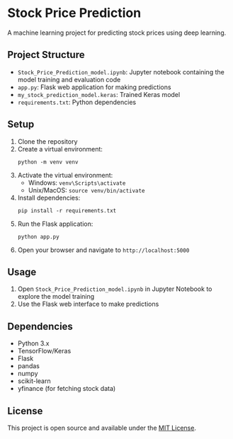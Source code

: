 # Stock Price Prediction

A machine learning project for predicting stock prices using deep learning.

## Project Structure

- `Stock_Price_Prediction_model.ipynb`: Jupyter notebook containing the model training and evaluation code
- `app.py`: Flask web application for making predictions
- `my_stock_prediction_model.keras`: Trained Keras model
- `requirements.txt`: Python dependencies

## Setup

1. Clone the repository
2. Create a virtual environment:
   ```
   python -m venv venv
   ```
3. Activate the virtual environment:
   - Windows: `venv\Scripts\activate`
   - Unix/MacOS: `source venv/bin/activate`
4. Install dependencies:
   ```
   pip install -r requirements.txt
   ```
5. Run the Flask application:
   ```
   python app.py
   ```
6. Open your browser and navigate to `http://localhost:5000`

## Usage

1. Open `Stock_Price_Prediction_model.ipynb` in Jupyter Notebook to explore the model training
2. Use the Flask web interface to make predictions

## Dependencies

- Python 3.x
- TensorFlow/Keras
- Flask
- pandas
- numpy
- scikit-learn
- yfinance (for fetching stock data)

## License

This project is open source and available under the [MIT License](LICENSE).
